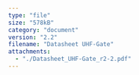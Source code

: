 ```yaml
---
type: "file"
size: "578kB"
category: "document"
version: "2.2"
filename: "Datasheet UHF-Gate"
attachments:
  - "./Datasheet_UHF-Gate_r2-2.pdf"
---
```

